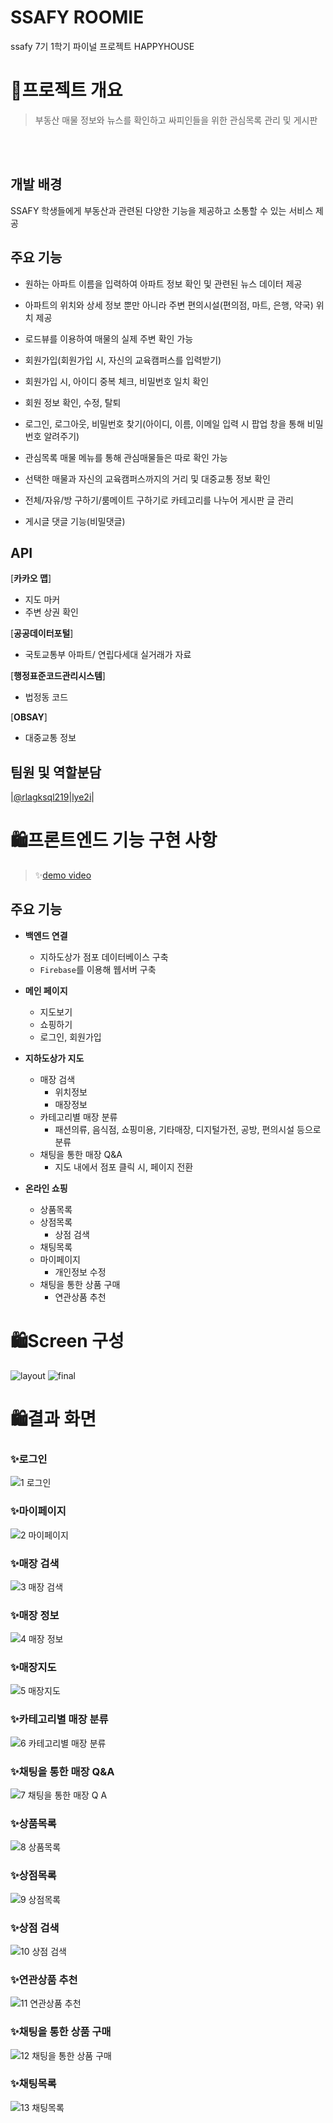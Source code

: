 # SSAFY ROOMIE
ssafy 7기 1학기 파이널 프로젝트 HAPPYHOUSE

# 🏡프로젝트 개요 
> 부동산 매물 정보와 뉴스를 확인하고 싸피인들을 위한 관심목록 관리 및 게시판 </br>

</br>
</br>

## 개발 배경
SSAFY 학생들에게 부동산과 관련된 다양한 기능을 제공하고 소통할 수 있는 서비스 제공 

## 주요 기능
- 원하는 아파트 이름을 입력하여 아파트 정보 확인 및 관련된 뉴스 데이터 제공
- 아파트의 위치와 상세 정보 뿐만 아니라 주변 편의시설(편의점, 마트, 은행, 약국) 위치 제공
- 로드뷰를 이용하여 매물의 실제 주변 확인 가능

- 회원가입(회원가입 시, 자신의 교육캠퍼스를 입력받기)
- 회원가입 시, 아이디 중복 체크, 비밀번호 일치 확인
- 회원 정보 확인, 수정, 탈퇴
- 로그인, 로그아웃, 비밀번호 찾기(아이디, 이름, 이메일 입력 시 팝업 창을 통해 비밀번호 알려주기)

- 관심목록 매물 메뉴를 통해 관심매물들은 따로 확인 가능
- 선택한 매물과 자신의 교육캠퍼스까지의 거리 및 대중교통 정보 확인

- 전체/자유/방 구하기/룸메이트 구하기로 카테고리를 나누어 게시판 글 관리
- 게시글 댓글 기능(비밀댓글)

## API
[**카카오 맵**]
- 지도 마커
- 주변 상권 확인

[**공공데이터포털**]
- 국토교통부 아파트/ 연립다세대 실거래가 자료

[**행정표준코드관리시스템**]
- 법정동 코드

[**OBSAY**]
- 대중교통 정보

## 팀원 및 역할분담
|[@rlagksql219](https://github.com/rlagksql219)|[lye2i](https://github.com/lye2i)|



# 🛍️프론트엔드 기능 구현 사항
>  ✨[demo video](https://youtu.be/QqWv3s2lpOw)<br/>

## 주요 기능
- **백엔드 연결**
    - 지하도상가 점포 데이터베이스 구축
    - `Firebase`를 이용해 웹서버 구축

- **메인 페이지**
    - 지도보기
    - 쇼핑하기
    - 로그인, 회원가입

- **지하도상가 지도**
    - 매장 검색
         - 위치정보
         - 매장정보
    - 카테고리별 매장 분류
         - 패션의류, 음식점, 쇼핑미용, 기타매장, 디지털가전, 공방, 편의시설 등으로 분류
    - 채팅을 통한 매장 Q&A
         - 지도 내에서 점포 클릭 시, 페이지 전환

- **온라인 쇼핑**
    - 상품목록
    - 상점목록
         - 상점 검색
    - 채팅목록
    - 마이페이지
         - 개인정보 수정
    - 채팅을 통한 상품 구매
         - 연관상품 추천


# 🛍️Screen 구성
![layout](https://user-images.githubusercontent.com/69866091/152942764-c2f29cde-7a72-4605-9eaa-5a6848459a3c.png)
![final](https://user-images.githubusercontent.com/69866091/152943277-617b2556-ec44-4d89-a432-08886c4bc3db.jpg)


# 🛍️결과 화면

### ✨로그인
![1 로그인](https://user-images.githubusercontent.com/69866091/152654409-4aedfbb5-07e2-4bf4-9143-7586896d0963.gif)

### ✨마이페이지
![2 마이페이지](https://user-images.githubusercontent.com/69866091/152655343-91dea02a-0a44-481d-af00-72fa8128de96.png)

### ✨매장 검색
![3 매장 검색](https://user-images.githubusercontent.com/69866091/152654425-91a9c402-1c5a-4c8a-bbf2-948e991a6084.gif)

### ✨매장 정보
![4 매장 정보](https://user-images.githubusercontent.com/69866091/152654430-b8d07f84-ad0d-4584-9051-afa3725e9270.gif)

### ✨매장지도
![5 매장지도](https://user-images.githubusercontent.com/69866091/152654433-36fb29a2-1a1e-46f3-8388-57433669ce40.gif)

### ✨카테고리별 매장 분류
![6 카테고리별 매장 분류](https://user-images.githubusercontent.com/69866091/152654435-97a29f32-a388-444a-80c6-1cda50003286.gif)

### ✨채팅을 통한 매장 Q&A
![7 채팅을 통한 매장 Q A](https://user-images.githubusercontent.com/69866091/152654442-7e937729-0030-45e7-9324-b2edf196306e.gif)

### ✨상품목록
![8 상품목록](https://user-images.githubusercontent.com/69866091/152654445-e244b2ba-ee5b-4f40-bf33-a4f10265e442.gif)

### ✨상점목록
![9 상점목록](https://user-images.githubusercontent.com/69866091/152654448-5a5ba54b-e87f-4f54-9835-804b2d5322c9.gif)

### ✨상점 검색
![10 상점 검색](https://user-images.githubusercontent.com/69866091/152654458-19482c65-379a-49de-a685-4262ae1f73c6.gif)

### ✨연관상품 추천
![11 연관상품 추천](https://user-images.githubusercontent.com/69866091/152654463-73ee27a5-af2d-45e8-8247-66e3f9a5f4a9.gif)

### ✨채팅을 통한 상품 구매
![12 채팅을 통한 상품 구매](https://user-images.githubusercontent.com/69866091/152654467-7000a4a5-9534-4dc9-83b6-7632701ec3cb.gif)

### ✨채팅목록
![13 채팅목록](https://user-images.githubusercontent.com/69866091/152654481-3ada9097-7951-4577-ad53-abca2b07d26f.gif)

